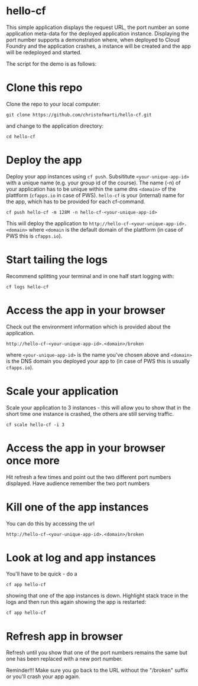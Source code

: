 hello-cf
========

This simple application displays the request URL, the port number an some application meta-data for the deployed application instance.  Displaying the port number supports a demonstration where, when deployed to Cloud Foundry and the application crashes, a instance will be created and the app will be redeployed and started.

The script for the demo is as follows:

# Clone this repo
Clone the repo to your local computer:
```
git clone https://github.com/christofmarti/hello-cf.git
```
and change to the application directory:
```
cd hello-cf
```
# Deploy the app
Deploy your app instances using `cf push`. Subsititute `<your-unique-app-id>` with a unique name (e.g. your group id of the course). The name (-n) of your application has to be unique within the same dns `<domain>` of the plattform (`cfapps.io` in case of PWS).
`hello-cf` is your (internal) name for the app, which has to be provided for each cf-command.
```
cf push hello-cf -m 128M -n hello-cf-<your-unique-app-id> 
```
This will deploy the application to `http://hello-cf-<your-unique-app-id>.<domain>` where `<domain` is the default domain of the plattform (in case of PWS this is `cfapps.io`).
# Start tailing the logs
Recommend splitting your terminal and in one half start logging with:
```
cf logs hello-cf
```
# Access the app in your browser
Check out the environment information which is provided about the application.
```
http://hello-cf-<your-unique-app-id>.<domain>/broken
```
where `<your-unique-app-id>` is the name you've chosen above and `<domain>` is the DNS domain you deployed your app to (in case of PWS this is usually `cfapps.io`).
# Scale your application
Scale your application to 3 instances - this will allow you to show that in the short time one instance is crashed, the others are still serving traffic.
```
cf scale hello-cf -i 3
```
# Access the app in your browser once more
Hit refresh a few times and point out the two different port numbers displayed. Have audience remember the two port numbers
# Kill one of the app instances
You can do this by accessing the url
```
http://hello-cf-<your-unique-app-id>.<domain>/broken
```

# Look at log and app instances
You'll have to be quick - do a 
```
cf app hello-cf
```
showing that one of the app instances is down.
Highlight stack trace in the logs and then run this again showing the app is restarted:
```
cf app hello-cf
```
# Refresh app in browser
Refresh until you show that one of the port numbers remains the same but one has been replaced with a new port number.

Reminder!!! Make sure you go back to the URL without the "/broken" suffix or you'll crash your app again.